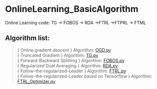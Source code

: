 # OnlineLearning_BasicAlgorithm
Online Learning code: TG -> FOBOS -> RDA ->FTRL ->FTPRL -> FTML 

## Algorithm list:
> { Online gradient descent } Algorithm: [OGD.py](https://github.com/YEN-GitHub/OnlineLearning_BasicAlgorithm/blob/master/OGD.py) <br>
> { Truncated Gradient } Algorithm: [TG.py](https://github.com/YEN-GitHub/OnlineLearning_BasicAlgorithm/blob/master/TG.py) <br>
> { Forward-Backward Splitting } Algorithm: [FOBOS.py](https://github.com/YEN-GitHub/OnlineLearning_BasicAlgorithm/blob/master/FOBOS.py) <br>
> { Regularized Dual Averaging } Algorithm: [RDA.py](https://github.com/YEN-GitHub/OnlineLearning_BasicAlgorithm/blob/master/RDA.py) <br>
> { Follow-the-regularized-Leader } Algorithm: [FTRL.py](https://github.com/YEN-GitHub/OnlineLearning_BasicAlgorithm/blob/master/FTRL.py) <br>
> { Follow-the-regularized-Leader based on Tensorflow } Algorithm: [FTRL_Optimizer.py](https://github.com/YEN-GitHub/OnlineLearning_BasicAlgorithm/blob/master/FTRL_Optimizer.py) <br>

